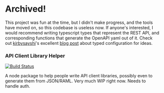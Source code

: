 # Archived!

This project was fun at the time, but I didn't make progress, and the tools
have moved on, so this codebase is useless now. If anyone's interested, I
would recommend writing typescript types that represent the REST API, and
corresponding functions that generate the OpenAPI yaml out of it. Check out
[kirbysayshi]'s excellent [blog post] about typed configuration for ideas.

### API Client Library Helper

[![Build Status](https://travis-ci.org/hughrawlinson/api-client-helper.svg?branch=master)](https://travis-ci.org/hughrawlinson/api-client-helper)

A node package to help people write API client libraries, possibly even to
generate them from JSON/RAML. Very much WIP right now. Needs to handle auth.

[kirbysayshi]: https://kirbysayshi.com/
[blog post]: https://kirbysayshi.com/2020/03/21/considering-then-abandoning-jsx-for-structured-yaml-config.html

